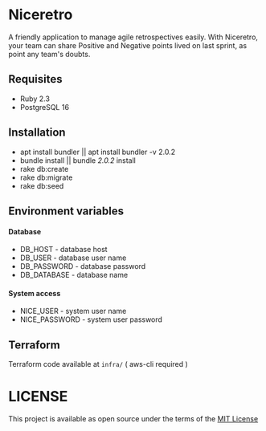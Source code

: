 # Niceretro

A friendly application to manage agile retrospectives easily.
With Niceretro, your team can share Positive and Negative points lived on last sprint,
as point any team's doubts.


## Requisites

* Ruby 2.3
* PostgreSQL 16


## Installation
* apt install bundler || apt install bundler -v 2.0.2
* bundle install || bundle _2.0.2_ install
* rake db:create
* rake db:migrate
* rake db:seed

## Environment variables

#### Database
* DB_HOST - database host
* DB_USER - database user name
* DB_PASSWORD - database password
* DB_DATABASE - database name

#### System access
* NICE_USER - system user name
* NICE_PASSWORD - system user password

## Terraform

Terraform code available at `infra/` ( aws-cli required )

# LICENSE

This project is available as open source under the terms of the [MIT License](http://opensource.org/licenses/MIT)
